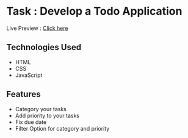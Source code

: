 # Task : Develop a Todo Application
Live Preview : [Click here](https://bhs-harish.github.io/OCTANET_MAY/todo/)
## Technologies Used 
- HTML
- CSS
- JavaScript
## Features
- Category your tasks
- Add priority to your tasks
- Fix due date
- Filter Option for category and priority


